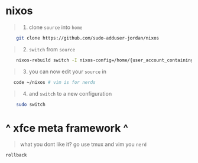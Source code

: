 # nixos 

>1. clone `source` into `home`

```sh
    git clone https://github.com/sudo-adduser-jordan/nixos
```
>2. `switch` from `source`

```sh
    nixos-rebuild switch -I nixos-config=/home/{user_account_containing source}/nixos/configuration.nix
```

>3. you can now edit your `source` in 

```sh
   code ~/nixos # vim is for nerds
```

>4. and `switch` to a new configuration

```sh
    sudo switch
```

# ^ xfce meta framework ^

>what you dont like it? go use tmux and vim you `nerd`
```sh
rollback
```


